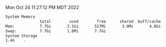 Mon Oct 24 11:27:12 PM MDT 2022
```bash
System Memory
               total        used        free      shared  buff/cache   available
Mem:           7.7Gi       3.1Gi       517Mi       3.0Mi       4.0Gi       4.2Gi
Swap:          7.7Gi       1.0Mi       7.7Gi
System Storage
1.4G	.
```
```bash
